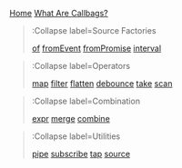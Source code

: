 [Home](/)
[What Are Callbags?](/what-are-callbags)


> :Collapse label=Source Factories
>
> [of](/factory/of)
> [fromEvent](/factory/from-event)
> [fromPromise](/factory/from-promise)
> [interval](/factory/interval)


> :Collapse label=Operators
>
> [map](/operator/map)
> [filter](/operator/filter)
> [flatten](/operator/flatten)
> [debounce](/operator/debounce)
> [take](/operator/take)
> [scan](/operator/scan)


> :Collapse label=Combination
>
> [expr](/combine/expr)
> [merge](/combine/merge)
> [combine](/combine/combine)


> :Collapse label=Utilities
>
> [pipe](/util/pipe)
> [subscribe](/util/subscribe)
> [tap](/util/tap)
> [source](/util/source)